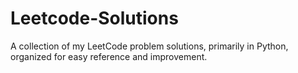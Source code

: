 # Leetcode-Solutions
A collection of my LeetCode problem solutions, primarily in Python, organized for easy reference and improvement.
